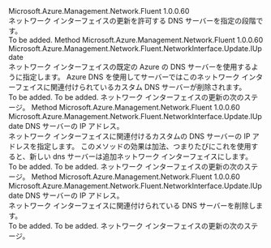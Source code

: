 <Type Name="IWithDnsServer" FullName="Microsoft.Azure.Management.Network.Fluent.NetworkInterface.Update.IWithDnsServer">
  <TypeSignature Language="C#" Value="public interface IWithDnsServer" />
  <TypeSignature Language="ILAsm" Value=".class public interface auto ansi abstract IWithDnsServer" />
  <TypeSignature Language="DocId" Value="T:Microsoft.Azure.Management.Network.Fluent.NetworkInterface.Update.IWithDnsServer" />
  <TypeSignature Language="VB.NET" Value="Public Interface IWithDnsServer" />
  <TypeSignature Language="F#" Value="type IWithDnsServer = interface" />
  <AssemblyInfo>
    <AssemblyName>Microsoft.Azure.Management.Network.Fluent</AssemblyName>
    <AssemblyVersion>1.0.0.60</AssemblyVersion>
  </AssemblyInfo>
  <Interfaces />
  <Docs>
    <summary>
            ネットワーク インターフェイスの更新を許可する DNS サーバーを指定の段階です。
            </summary>
    <remarks>To be added.</remarks>
  </Docs>
  <Members>
    <Member MemberName="WithAzureDnsServer">
      <MemberSignature Language="C#" Value="public Microsoft.Azure.Management.Network.Fluent.NetworkInterface.Update.IUpdate WithAzureDnsServer ();" />
      <MemberSignature Language="ILAsm" Value=".method public hidebysig newslot virtual instance class Microsoft.Azure.Management.Network.Fluent.NetworkInterface.Update.IUpdate WithAzureDnsServer() cil managed" />
      <MemberSignature Language="DocId" Value="M:Microsoft.Azure.Management.Network.Fluent.NetworkInterface.Update.IWithDnsServer.WithAzureDnsServer" />
      <MemberSignature Language="VB.NET" Value="Public Function WithAzureDnsServer () As IUpdate" />
      <MemberSignature Language="F#" Value="abstract member WithAzureDnsServer : unit -&gt; Microsoft.Azure.Management.Network.Fluent.NetworkInterface.Update.IUpdate" Usage="iWithDnsServer.WithAzureDnsServer " />
      <MemberType>Method</MemberType>
      <AssemblyInfo>
        <AssemblyName>Microsoft.Azure.Management.Network.Fluent</AssemblyName>
        <AssemblyVersion>1.0.0.60</AssemblyVersion>
      </AssemblyInfo>
      <ReturnValue>
        <ReturnType>Microsoft.Azure.Management.Network.Fluent.NetworkInterface.Update.IUpdate</ReturnType>
      </ReturnValue>
      <Parameters />
      <Docs>
        <summary>
            ネットワーク インターフェイスの既定の Azure の DNS サーバーを使用するように指定します。
            Azure DNS を使用してサーバーではこのネットワーク インターフェイスに関連付けられているカスタム DNS サーバーが削除されます。
            </summary>
        <returns>To be added.</returns>
        <remarks>To be added.</remarks>
        <return>ネットワーク インターフェイスの更新の次のステージ。</return>
      </Docs>
    </Member>
    <Member MemberName="WithDnsServer">
      <MemberSignature Language="C#" Value="public Microsoft.Azure.Management.Network.Fluent.NetworkInterface.Update.IUpdate WithDnsServer (string ipAddress);" />
      <MemberSignature Language="ILAsm" Value=".method public hidebysig newslot virtual instance class Microsoft.Azure.Management.Network.Fluent.NetworkInterface.Update.IUpdate WithDnsServer(string ipAddress) cil managed" />
      <MemberSignature Language="DocId" Value="M:Microsoft.Azure.Management.Network.Fluent.NetworkInterface.Update.IWithDnsServer.WithDnsServer(System.String)" />
      <MemberSignature Language="VB.NET" Value="Public Function WithDnsServer (ipAddress As String) As IUpdate" />
      <MemberSignature Language="F#" Value="abstract member WithDnsServer : string -&gt; Microsoft.Azure.Management.Network.Fluent.NetworkInterface.Update.IUpdate" Usage="iWithDnsServer.WithDnsServer ipAddress" />
      <MemberType>Method</MemberType>
      <AssemblyInfo>
        <AssemblyName>Microsoft.Azure.Management.Network.Fluent</AssemblyName>
        <AssemblyVersion>1.0.0.60</AssemblyVersion>
      </AssemblyInfo>
      <ReturnValue>
        <ReturnType>Microsoft.Azure.Management.Network.Fluent.NetworkInterface.Update.IUpdate</ReturnType>
      </ReturnValue>
      <Parameters>
        <Parameter Name="ipAddress" Type="System.String" />
      </Parameters>
      <Docs>
        <param name="ipAddress">DNS サーバーの IP アドレス。</param>
        <summary>
            ネットワーク インターフェイスに関連付けるカスタムの DNS サーバーの IP アドレスを指定します。
            このメソッドの効果は加法、つまりたびにこれを使用すると、新しい dns サーバーは追加ネットワーク インターフェイスにします。
            </summary>
        <returns>To be added.</returns>
        <remarks>To be added.</remarks>
        <return>ネットワーク インターフェイスの更新の次のステージ。</return>
      </Docs>
    </Member>
    <Member MemberName="WithoutDnsServer">
      <MemberSignature Language="C#" Value="public Microsoft.Azure.Management.Network.Fluent.NetworkInterface.Update.IUpdate WithoutDnsServer (string ipAddress);" />
      <MemberSignature Language="ILAsm" Value=".method public hidebysig newslot virtual instance class Microsoft.Azure.Management.Network.Fluent.NetworkInterface.Update.IUpdate WithoutDnsServer(string ipAddress) cil managed" />
      <MemberSignature Language="DocId" Value="M:Microsoft.Azure.Management.Network.Fluent.NetworkInterface.Update.IWithDnsServer.WithoutDnsServer(System.String)" />
      <MemberSignature Language="VB.NET" Value="Public Function WithoutDnsServer (ipAddress As String) As IUpdate" />
      <MemberSignature Language="F#" Value="abstract member WithoutDnsServer : string -&gt; Microsoft.Azure.Management.Network.Fluent.NetworkInterface.Update.IUpdate" Usage="iWithDnsServer.WithoutDnsServer ipAddress" />
      <MemberType>Method</MemberType>
      <AssemblyInfo>
        <AssemblyName>Microsoft.Azure.Management.Network.Fluent</AssemblyName>
        <AssemblyVersion>1.0.0.60</AssemblyVersion>
      </AssemblyInfo>
      <ReturnValue>
        <ReturnType>Microsoft.Azure.Management.Network.Fluent.NetworkInterface.Update.IUpdate</ReturnType>
      </ReturnValue>
      <Parameters>
        <Parameter Name="ipAddress" Type="System.String" />
      </Parameters>
      <Docs>
        <param name="ipAddress">DNS サーバーの IP アドレス。</param>
        <summary>
            ネットワーク インターフェイスに関連付けられている DNS サーバーを削除します。
            </summary>
        <returns>To be added.</returns>
        <remarks>To be added.</remarks>
        <return>ネットワーク インターフェイスの更新の次のステージ。</return>
      </Docs>
    </Member>
  </Members>
</Type>